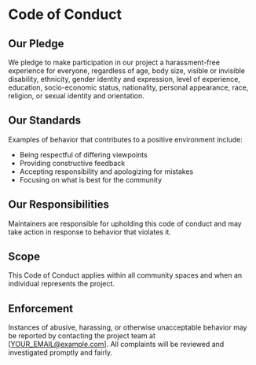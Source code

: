 # Code of Conduct

## Our Pledge
We pledge to make participation in our project a harassment-free experience for everyone, regardless of age, body size, visible or invisible disability, ethnicity, gender identity and expression, level of experience, education, socio-economic status, nationality, personal appearance, race, religion, or sexual identity and orientation.

## Our Standards
Examples of behavior that contributes to a positive environment include:
- Being respectful of differing viewpoints
- Providing constructive feedback
- Accepting responsibility and apologizing for mistakes
- Focusing on what is best for the community

## Our Responsibilities
Maintainers are responsible for upholding this code of conduct and may take action in response to behavior that violates it.

## Scope
This Code of Conduct applies within all community spaces and when an individual represents the project.

## Enforcement
Instances of abusive, harassing, or otherwise unacceptable behavior may be reported by contacting the project team at [YOUR_EMAIL@example.com]. All complaints will be reviewed and investigated promptly and fairly.
